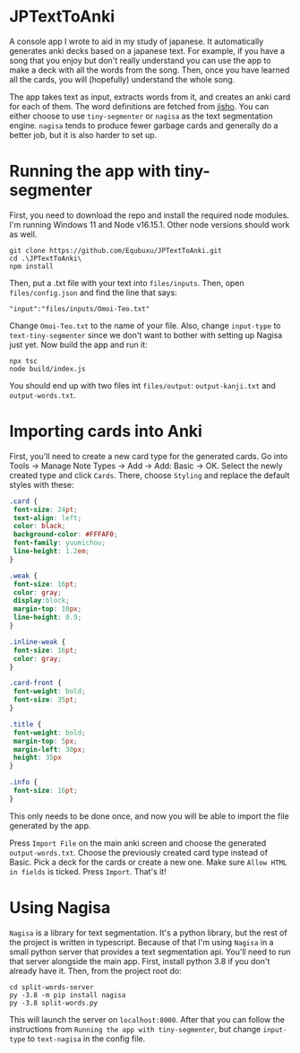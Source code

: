 # JPTextToAnki

A console app I wrote to aid in my study of japanese. It automatically generates anki decks based on a japanese text. For example, if you have a song that you enjoy but don't really understand you can use the app to make a deck with all the words from the song. Then, once you have learned all the cards, you will (hopefully) understand the whole song. 

The app takes text as input, extracts words from it, and creates an anki card for each of them. The word definitions are fetched from [jisho](https://jisho.org/). You can either choose to use `tiny-segmenter` or `nagisa` as the text segmentation engine. `nagisa` tends to produce fewer garbage cards and generally do a better job, but it is also harder to set up.

# Running the app with tiny-segmenter

First, you need to download the repo and install the required node modules. I'm running Windows 11 and Node v16.15.1. Other node versions should work as well.

```
git clone https://github.com/Equbuxu/JPTextToAnki.git
cd .\JPTextToAnki\
npm install
```

Then, put a .txt file with your text into `files/inputs`. Then, open `files/config.json` and find the line that says:

```
"input":"files/inputs/Omoi-Teo.txt"
```

Change `Omoi-Teo.txt` to the name of your file. Also, change `input-type` to `text-tiny-segmenter` since we don't want to bother with setting up Nagisa just yet. Now build the app and run it:

```
npx tsc
node build/index.js
```

You should end up with two files int `files/output`: `output-kanji.txt` and `output-words.txt`.

# Importing cards into Anki

First, you'll need to create a new card type for the generated cards. Go into Tools -> Manage Note Types -> Add -> Add: Basic -> OK. Select the newly created type and click `Cards`. There, choose `Styling` and replace the default styles with these:

```css
.card {
 font-size: 24pt;
 text-align: left;
 color: black;
 background-color: #FFFAF0;
 font-family: yuumichou;
 line-height: 1.2em;
}

.weak {
 font-size: 16pt;
 color: gray;
 display:block;
 margin-top: 10px;
 line-height: 0.9;
}

.inline-weak {
 font-size: 16pt;
 color: gray;
}

.card-front {
 font-weight: bold;
 font-size: 35pt;
}

.title {
 font-weight: bold;
 margin-top: 5px; 
 margin-left: 30px;
 height: 35px
}

.info {
 font-size: 16pt;
}
```

This only needs to be done once, and now you will be able to import the file generated by the app.

Press `Import File` on the main anki screen and choose the generated `output-words.txt`. Choose the previously created card type instead of Basic. Pick a deck for the cards or create a new one. Make sure `Allow HTML in fields` is ticked. Press `Import`. That's it!

# Using Nagisa

`Nagisa` is a library for text segmentation. It's a python library, but the rest of the project is written in typescript. Because of that I'm using `Nagisa` in a small python server that provides a text segmentation api. You'll need to run that server alongside the main app. First, install python 3.8 if you don't already have it. Then, from the project root do:

```
cd split-words-server
py -3.8 -m pip install nagisa
py -3.8 split-words.py
```

This will launch the server on `localhost:8000`. After that you can follow the instructions from `Running the app with tiny-segmenter`, but change `input-type` to `text-nagisa` in the config file.
